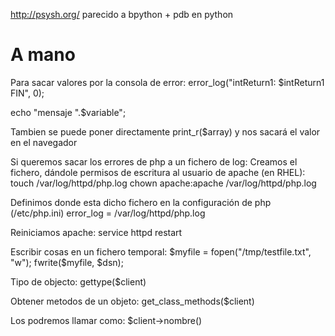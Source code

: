 http://psysh.org/
parecido a bpython + pdb en python

# A mano
Para sacar valores por la consola de error:
error_log("intReturn1: $intReturn1 FIN", 0);

echo "mensaje ".$variable";

Tambien se puede poner directamente
print_r($array) y nos sacará el valor en el navegador


Si queremos sacar los errores de php a un fichero de log:
  Creamos el fichero, dándole permisos de escritura al usuario de apache (en RHEL):
  touch /var/log/httpd/php.log
  chown apache:apache /var/log/httpd/php.log

  Definimos donde esta dicho fichero en la configuración de php (/etc/php.ini)
  error_log = /var/log/httpd/php.log

  Reiniciamos apache: service httpd restart



Escribir cosas en un fichero temporal:
 $myfile = fopen("/tmp/testfile.txt", "w");
 fwrite($myfile, $dsn);



Tipo de objecto:
gettype($client)


Obtener metodos de un objeto:
get_class_methods($client)

Los podremos llamar como:
$client->nombre()

